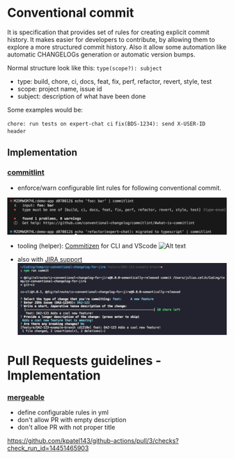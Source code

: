 # Conventional commit

It is specification that provides set of rules for creating explicit commit history. It makes easier for developers to contribute, by allowing them to explore a more structured commit history. Also it allow some automation like
automatic CHANGELOGs generation or automatic version bumps.

Normal structure look like this:
`type(scope?): subject`

- type: build, chore, ci, docs, feat, fix, perf, refactor, revert, style, test
- scope: project name, issue id
- subject: description of what have been done

Some examples would be:

`chore: run tests on expert-chat ci`
`fix(BDS-1234): send X-USER-ID header`

## Implementation

### [commitlint](https://github.com/conventional-changelog/commitlint)

- enforce/warn configurable lint rules for following conventional commit.

![alt text](commitlint.png "Title")

- tooling (helper): [Commitizen](https://commitizen.github.io/cz-cli/) for CLI and VScode
  ![Alt text](https://github.com/commitizen/cz-cli/raw/master/meta/screenshots/add-commit.png)

- also with [JIRA support](https://www.npmjs.com/package/@digitalroute/cz-conventional-changelog-for-jira?activeTab=readme)
  ![alt text](jira-commit.png "Title")

# Pull Requests guidelines - Implementation

### [mergeable](https://mergeable.readthedocs.io/en/latest/index.html)

- define configurable rules in yml
- don't allow PR with empty description
- don't alloe PR with not proper title

https://github.com/kpatel143/github-actions/pull/3/checks?check_run_id=14451465903
